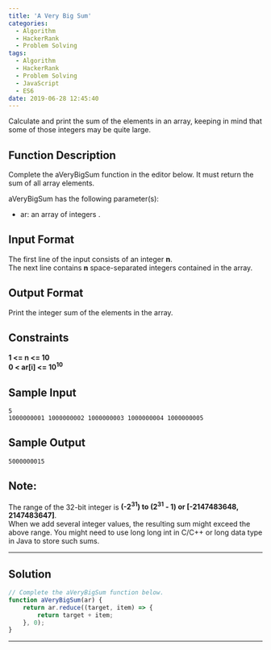```yaml
---
title: 'A Very Big Sum'
categories:
  - Algorithm
  - HackerRank
  - Problem Solving
tags:
  - Algorithm
  - HackerRank
  - Problem Solving
  - JavaScript
  - ES6
date: 2019-06-28 12:45:40
---
```


Calculate and print the sum of the elements in an array, keeping in mind that some of those integers may be quite large.

<!-- more -->

## Function Description
            
Complete the aVeryBigSum function in the editor below. It must return the sum of all array elements.

aVeryBigSum has the following parameter(s):

- ar: an array of integers .

## Input Format
   
The first line of the input consists of an integer **n**.<br/> 
The next line contains **n** space-separated integers contained in the array.

## Output Format
   
Print the integer sum of the elements in the array.

## Constraints 

**1 <= n <= 10**<br/>
**0 < ar[i] <= 10<sup>10</sup>**


## Sample Input

```
5
1000000001 1000000002 1000000003 1000000004 1000000005
```

## Sample Output

```
5000000015
```

## Note:
   
The range of the 32-bit integer is **(-2<sup>31</sup>) to (2<sup>31</sup> - 1) or [-2147483648, 2147483647]**.<br/>
When we add several integer values, the resulting sum might exceed the above range. You might need to use long long int in C/C++ or long data type in Java to store such sums.


---

## Solution

```javascript
// Complete the aVeryBigSum function below.
function aVeryBigSum(ar) {
    return ar.reduce((target, item) => {
        return target + item;
    }, 0);
}
```

---
